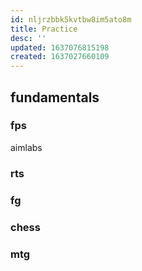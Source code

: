 ```yaml
---
id: nljrzbbk5kvtbw8im5ato8m
title: Practice
desc: ''
updated: 1637076815198
created: 1637027660109
---
```



## fundamentals
### fps
aimlabs
### rts
### fg
### chess
### mtg
